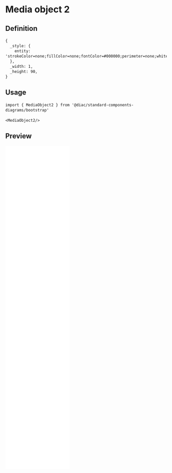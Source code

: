 # Media object 2

## Definition

```
{
  _style: { 
    entity: 'strokeColor=none;fillColor=none;fontColor=#000000;perimeter=none;whiteSpace=wrap;resizeWidth=1;align=left;spacing=2;fontSize=14;verticalAlign=top;html=1;',
  },
  _width: 1,
  _height: 90,
}
```

## Usage

```
import { MediaObject2 } from '@diac/standard-components-diagrams/bootstrap'

<MediaObject2/>
```

## Preview

<img src="./media-object-2.png" width="200"/>

